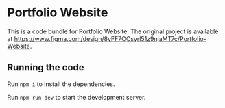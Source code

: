 
  # Portfolio Website

  This is a code bundle for Portfolio Website. The original project is available at https://www.figma.com/design/8yFF7OCsyrl51z9njaMT7c/Portfolio-Website.

  ## Running the code

  Run `npm i` to install the dependencies.

  Run `npm run dev` to start the development server.
  